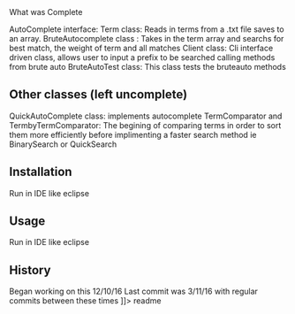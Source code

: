 <snippet>
  <content><![CDATA[
# ${1:Algorithms_AutoComplete}
Alogorithms first assignment, implementing an autocomplete interface. Bruteforce first followed by a quicker autocomplete. 
Due to the amount of time(see commets) i put into this assignment, i could not give any more time to it with out neglecting other subjects
So could not finish the assignment completely, will return to this after the semester.

## What was Complete

AutoComplete interface:
Term class: Reads in terms from a .txt file saves to an array.
BruteAutocomplete class : Takes in the term array and searchs for best match, the weight of term and all matches
Client class: Cli interface driven class, allows user to input a prefix to be searched calling methods from brute auto
BruteAutoTest class: This class tests the bruteauto methods

## Other classes (left uncomplete)

QuickAutoComplete class: implements autocomplete
TermComparator and TermbyTermComparator: The begining of comparing terms in order to sort them more efficiently before implimenting a 
faster search method ie BinarySearch or QuickSearch

## Installation

Run in IDE like eclipse

## Usage

Run in IDE like eclipse

## History

Began working on this 12/10/16
Last commit was 3/11/16
with regular commits between these times
]]></content>
  <tabTrigger>readme</tabTrigger>
</snippet>
